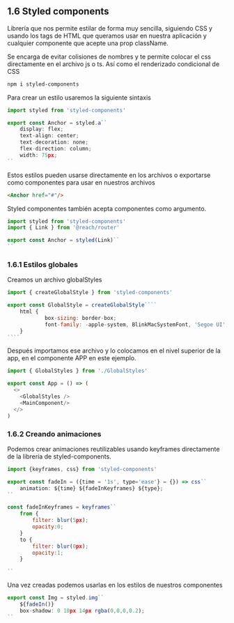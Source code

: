 ## 1.6 Styled components

Librería que nos permite estilar de forma muy sencilla, siguiendo CSS y
usando los tags de HTML que queramos usar en nuestra aplicación y
cualquier componente que acepte una prop className.

Se encarga de evitar colisiones de nombres y te permite colocar el css
directamente en el archivo js o ts. Así como el renderizado condicional
de CSS

``` bash
npm i styled-components
```

Para crear un estilo usaremos la siguiente sintaxis

``` javascript
import styled from 'styled-components'

export const Anchor = styled.a``
    display: flex;
    text-align: center;
    text-decoration: none;
    flex-direction: column;
    width: 75px;
``
```

Estos estilos pueden usarse directamente en los archivos o exportarse
como componentes para usar en nuestros archivos

``` html
<Anchor href="#"/>
```

Styled componentes también acepta componentes como argumento.

``` javascript
import styled from 'styled-components'
import { Link } from '@reach/router'

export const Anchor = styled(Link)``
``
```

### 1.6.1 Estilos globales

Creamos un archivo globalStyles

````` javascript
import { createGlobalStyle } from 'styled-components'

export const GlobalStyle = createGlobalStyle````
    html {
            box-sizing: border-box;
            font-family: -apple-system, BlinkMacSystemFont, 'Segoe UI', Roboto, Oxygen, Ubuntu, Cantarell, 'Open Sans', 'Helvetica Neue', sans-serif;
    }
````
`````

Después importamos ese archivo y lo colocamos en el nivel superior de la
app, en el componente APP en este ejemplo.

``` javascript
import { GlobalStyles } from './GlobalStyles'

export const App = () => (
  <>
    <GlobalStyles />
    <MainComponent/>
  </>
)
```

### 1.6.2 Creando animaciones

Podemos crear animaciones reutilizables usando keyframes directamente de
la librería de styled-components.

``` javascript
import {keyframes, css} from 'styled-components'

export const fadeIn = ({time = '1s', type='ease'} = {}) => css``
    animation: ${time} ${fadeInKeyframes} ${type};
``

const fadeInKeyframes = keyframes``
    from {
        filter: blur(5px);
        opacity:0;
    }
    to {
        filter: blur(0px);
        opacity:1;
    }

``
```

Una vez creadas podemos usarlas en los estilos de nuestros componentes

``` javascript
export const Img = styled.img``
    ${fadeIn()}
    box-shadow: 0 10px 14px rgba(0,0,0,0.2);
``
```

